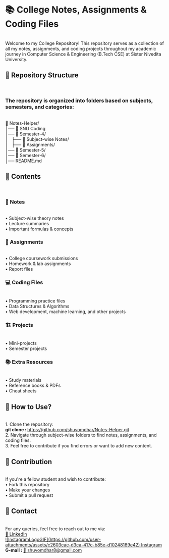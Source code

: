 <h1> 📚 College Notes, Assignments & Coding Files </h1>
<br>
Welcome to my College Repository! This repository serves as a collection of all my notes, assignments, and coding projects throughout my academic journey in Computer Science & Engineering (B.Tech CSE) at Sister Nivedita University.
<br>

<h2> 📂 Repository Structure </h2>
<br>
<h3> The repository is organized into folders based on subjects, semesters, and categories: </h3>
<br>
📁 Notes-Helper/<br>
│── 📁 SNU Coding<br>
│── 📂 Semester-4/<br>
│&nbsp;&nbsp;    ├── 📂 Subject-wise Notes/<br>
│&nbsp;&nbsp;         ├── 📂 Assignments/<br>
│── 📂 Semester-5/<br>
│── 📂 Semester-6/<br>
│── README.md<br>

<h2> 📜 Contents </h2>
<br>
<h3> 📝 Notes </h3>
<br>
• Subject-wise theory notes
<br>
• Lecture summaries
<br>
• Important formulas & concepts
<br>

<h3> 📑 Assignments </h3>
<br>
• College coursework submissions
<br>
• Homework & lab assignments
<br>
• Report files
<br>

<h3> 💻 Coding Files </h3>
<br>
• Programming practice files
<br>
• Data Structures & Algorithms
<br>
• Web development, machine learning, and other projects
<br>

<h3> 🏗️ Projects </h3>
<br>
• Mini-projects
<br>
• Semester projects
<br>

<h3> 📚 Extra Resources </h3>
<br>
• Study materials
<br>
• Reference books & PDFs
<br>
• Cheat sheets
<br>

<h2> 🚀 How to Use? </h2>
<br>
1. Clone the repository:<br>
   <strong>git clone :&nbsp;</strong><a href="https://github.com/shuvomdhar/Notes-Helper.git" target="_blank">https://github.com/shuvomdhar/Notes-Helper.git</a>
   <br>
2. Navigate through subject-wise folders to find notes, assignments, and coding files.
   <br>
3. Feel free to contribute if you find errors or want to add new content.
   <br>

<h2> 📌 Contribution </h2>
<br>
If you're a fellow student and wish to contribute:
<br>
• Fork this repository
<br>
• Make your changes
<br>
• Submit a pull request
<br>

<h2> 📧 Contact </h2>
<br>
For any queries, feel free to reach out to me via:
<br>
<a href="linkedin.com/in/shuvom-dhar">🔗 LinkedIn</a>
<br>
<a href="https://www.instagram.com/shuvom_dhar_/">![InstagramLogoGIF](https://github.com/user-attachments/assets/c2603cae-d3ca-417c-b85e-d10248189e42) Instagram</a>
<br>
<strong>G-mail :&nbsp;</strong><a href="shuvomdhar8@gmail.com">📨 shuvomdhar8@gmail.com</a>

